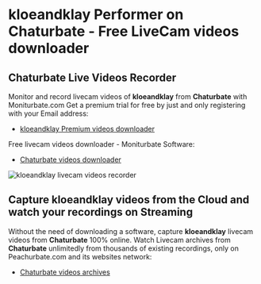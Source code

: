 # kloeandklay Performer on Chaturbate - Free LiveCam videos downloader

## Chaturbate Live Videos Recorder

Monitor and record livecam videos of **kloeandklay** from **Chaturbate** with Moniturbate.com
Get a premium trial for free by just and only registering with your Email address:
* [kloeandklay Premium videos downloader](https://moniturbate.com/request-demo-licence-key.html)

Free livecam videos downloader - Moniturbate Software:
* [Chaturbate videos downloader](https://moniturbate.com/moniturbate-download-software.html)

![kloeandklay livecam videos recorder](https://peachurnet.com/templates/moniturbate-software.png)


## Capture kloeandklay videos from the Cloud and watch your recordings on Streaming

Without the need of downloading a software, capture **kloeandklay** livecam videos from **Chaturbate** 100% online.
Watch Livecam archives from **Chaturbate** unlimitedly from thousands of existing recordings, only on Peachurbate.com and its websites network:
* [Chaturbate videos archives](https://peachurnet.com/)